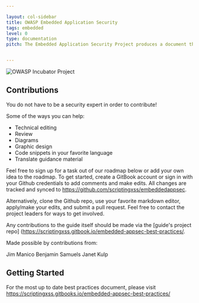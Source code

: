 ```yaml
---

layout: col-sidebar
title: OWASP Embedded Application Security
tags: embedded
level: 0
type: documentation
pitch: The Embedded Application Security Project produces a document that will provide a detailed technical pathway for manufacturers to build secure devices for an increasingly insecure world.


---
```


![OWASP Incubator Project](https://owasp.org/www-project-cyber-controls-matrix/assets/images/OWASP-Incubator_Project-blue.svg)


## Contributions

You do not have to be a security expert in order to contribute\!

Some of the ways you can help:

  - Technical editing
  - Review
  - Diagrams
  - Graphic design
  - Code snippets in your favorite language
  - Translate guidance material

Feel free to sign up for a task out of our roadmap below or add your own
idea to the roadmap. To get started, create a GitBook account or sign in
with your Github credentials to add comments and make edits. All changes
are tracked and synced to https://github.com/scriptingxss/embeddedappsec. 

Alternatively, clone the Github repo, use your favorite markdown editor, apply/make your edits, and submit a pull request. Feel free to contact the project leaders for ways to get involved.

Any contributions to the guide itself should be made via the [guide's project repo] (https://scriptingxss.gitbook.io/embedded-appsec-best-practices/.

Made possible by contributions from:

Jim Manico
Benjamin Samuels
Janet Kulp

## Getting Started

For the most up to date best practices document, please visit https://scriptingxss.gitbooks.io/embedded-appsec-best-practices/
